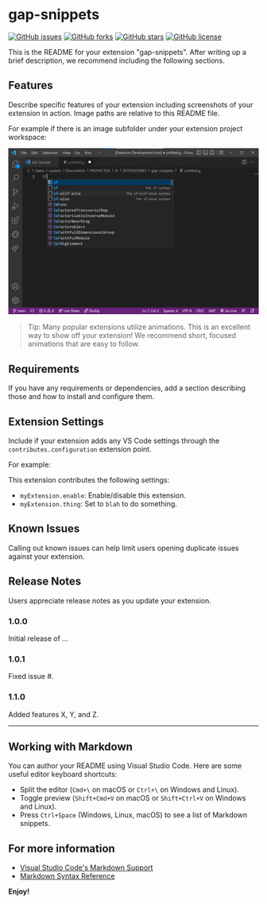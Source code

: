 # gap-snippets

[![GitHub issues](https://img.shields.io/github/issues/juniors90/gap-snippets)](https://github.com/juniors90/gap-snippets/issues)
[![GitHub forks](https://img.shields.io/github/forks/juniors90/gap-snippets)](https://github.com/juniors90/gap-snippets/network)
[![GitHub stars](https://img.shields.io/github/stars/juniors90/gap-snippets)](https://github.com/juniors90/gap-snippets/stargazers)
[![GitHub license](https://img.shields.io/github/license/juniors90/gap-snippets)](https://github.com/juniors90/gap-snippets)

This is the README for your extension "gap-snippets". After writing up a brief description, we recommend including the following sections.

## Features

Describe specific features of your extension including screenshots of your extension in action. Image paths are relative to this README file.

For example if there is an image subfolder under your extension project workspace:

![if-elif-else snippet](images/if-elif-else.png)

> Tip: Many popular extensions utilize animations. This is an excellent way to show off your extension! We recommend short, focused animations that are easy to follow.

## Requirements

If you have any requirements or dependencies, add a section describing those and how to install and configure them.

## Extension Settings

Include if your extension adds any VS Code settings through the `contributes.configuration` extension point.

For example:

This extension contributes the following settings:

* `myExtension.enable`: Enable/disable this extension.
* `myExtension.thing`: Set to `blah` to do something.

## Known Issues

Calling out known issues can help limit users opening duplicate issues against your extension.

## Release Notes

Users appreciate release notes as you update your extension.

### 1.0.0

Initial release of ...

### 1.0.1

Fixed issue #.

### 1.1.0

Added features X, Y, and Z.

---

## Working with Markdown

You can author your README using Visual Studio Code. Here are some useful editor keyboard shortcuts:

* Split the editor (`Cmd+\` on macOS or `Ctrl+\` on Windows and Linux).
* Toggle preview (`Shift+Cmd+V` on macOS or `Shift+Ctrl+V` on Windows and Linux).
* Press `Ctrl+Space` (Windows, Linux, macOS) to see a list of Markdown snippets.

## For more information

* [Visual Studio Code's Markdown Support](http://code.visualstudio.com/docs/languages/markdown)
* [Markdown Syntax Reference](https://help.github.com/articles/markdown-basics/)

**Enjoy!**
